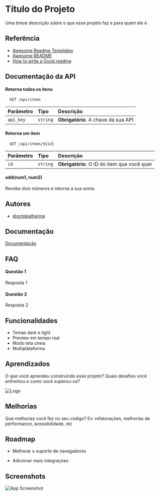 # Título do Projeto

Uma breve descrição sobre o que esse projeto faz e para quem ele é

## Referência

- [Awesome Readme Templates](https://awesomeopensource.com/project/elangosundar/awesome-README-templates)
- [Awesome README](https://github.com/matiassingers/awesome-readme)
- [How to write a Good readme](https://bulldogjob.com/news/449-how-to-write-a-good-readme-for-your-github-project)

## Documentação da API

#### Retorna todos os itens

```http
  GET /api/items
```

| Parâmetro | Tipo     | Descrição                           |
| :-------- | :------- | :---------------------------------- |
| `api_key` | `string` | **Obrigatório**. A chave da sua API |

#### Retorna um item

```http
  GET /api/items/${id}
```

| Parâmetro | Tipo     | Descrição                                   |
| :-------- | :------- | :------------------------------------------ |
| `id`      | `string` | **Obrigatório**. O ID do item que você quer |

#### add(num1, num2)

Recebe dois números e retorna a sua soma.

## Autores

- [@octokatherine](https://www.github.com/octokatherine)

## Documentação

[Documentação](https://link-da-documentação)

## FAQ

#### Questão 1

Resposta 1

#### Questão 2

Resposta 2

## Funcionalidades

- Temas dark e light
- Preview em tempo real
- Modo tela cheia
- Multiplataforma

## Aprendizados

O que você aprendeu construindo esse projeto? Quais desafios você enfrentou e como você superou-os?

![Logo](https://dev-to-uploads.s3.amazonaws.com/uploads/articles/th5xamgrr6se0x5ro4g6.png)

## Melhorias

Que melhorias você fez no seu código? Ex: refatorações, melhorias de performance, acessibilidade, etc

## Roadmap

- Melhorar o suporte de navegadores

- Adicionar mais integrações

## Screenshots

![App Screenshot](https://via.placeholder.com/468x300?text=App+Screenshot+Here)
